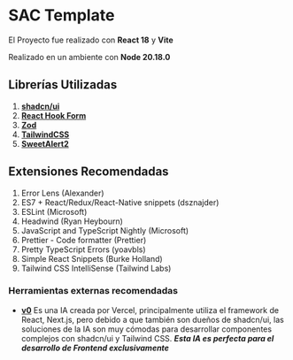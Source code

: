 # SAC Template

El Proyecto fue realizado con **React 18** y **Vite**

Realizado en un ambiente con **Node 20.18.0**

## Librerías Utilizadas

1. **[shadcn/ui](https://ui.shadcn.com/)**
2. **[React Hook Form](https://react-hook-form.com/)**
3. **[Zod](https://zod.dev/)**
4. **[TailwindCSS](https://tailwindcss.com/)**
5. **[SweetAlert2](https://sweetalert2.github.io/)**

## Extensiones Recomendadas
1. Error Lens (Alexander)
2. ES7 + React/Redux/React-Native snippets (dsznajder)
3. ESLint (Microsoft)
4. Headwind (Ryan Heybourn)
5. JavaScript and TypeScript Nightly (Microsoft)
6. Prettier - Code formatter (Prettier)
7. Pretty TypeScript Errors (yoavbls)
8. Simple React Snippets (Burke Holland)
9. Tailwind CSS IntelliSense (Tailwind Labs)

### Herramientas externas recomendadas
* **[v0](https://v0.dev/)** Es una IA creada por Vercel, principalmente utiliza el framework de React, Next.js, pero debido a que también son dueños de shadcn/ui, las soluciones de la IA son muy cómodas para desarrollar componentes complejos con shadcn/ui y Tailwind CSS. ***Esta IA es perfecta para el desarrollo de Frontend exclusivamente***